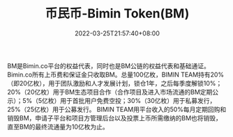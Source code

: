 ﻿---
weight: 
title: "币民币-Bimin Token(BM)"
description: "BM是Bimin.co平台的权益代表，同时也是BM公链的权益代表和基础通证"
date: 2022-03-25T21:57:40+08:00
lastmod: 2022-03-25T16:45:40+08:00
draft: false
authors: ["Metabd"]
featuredImage: "biminbi-bimin-tokenbm.webp"
link: ""
tags: ["数字代币","币民币-Bimin Token(BM)"]
categories: ["navigation"]
navigation: ["数字代币"]
lightgallery: true
toc: true
pinned: false
recommend: false
recommend1: false
---
BM是Bimin.co平台的权益代表，同时也是BM公链的权益代表和基础通证。Bimin.co所有上币费和保证金只收取BM。总量100亿枚，BIMIN TEAM持有20%（即20亿枚），用于团队激励和人才发展计划，锁仓1年，之后每季度解锁10%；20%（20亿枚）用于BM生态项目合作（合作项目及进入市场流通的BM定期公示）；5%（5亿枚）用于首批用户免费空投；30%（30亿枚）用于私募发行，25%（25亿枚）用于公募发行。
BIMIN TEAM用平台收入的50%每月定期回购和销毁BM，申请子平台和项目方管理后台以及投票上币所需缴纳的BM也将销毁，直至BM的最终流通量为10亿枚为止。
